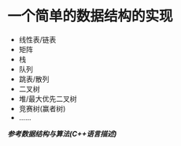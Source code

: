 # 一个简单的数据结构的实现
+ 线性表/链表
+ 矩阵
+ 栈
+ 队列
+ 跳表/散列
+ 二叉树
+ 堆/最大优先二叉树
+ 竞赛树(赢者树)
+ ......    

***参考数据结构与算法(C++语言描述)***
